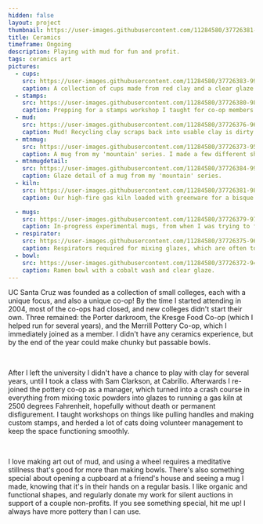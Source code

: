 ```yaml
---
hidden: false
layout: project
thumbnail: https://user-images.githubusercontent.com/11284580/37726381-98a7e292-2d0b-11e8-9dd2-1bbab42a17dd.png
title: Ceramics
timeframe: Ongoing
description: Playing with mud for fun and profit.
tags: ceramics art
pictures:
  - cups:
    src: https://user-images.githubusercontent.com/11284580/37726383-990b58d6-2d0b-11e8-9a62-a7fdc253d482.png
    caption: A collection of cups made from red clay and a clear glaze that brings out a beautiful granite color from the iron in the clay.
  - stamps:
    src: https://user-images.githubusercontent.com/11284580/37726380-98493332-2d0b-11e8-81b1-a7eaa2337da1.png
    caption: Prepping for a stamps workshop I taught for co-op members.
  - mud:
    src: https://user-images.githubusercontent.com/11284580/37726376-96f7c4ee-2d0b-11e8-973a-8784f50f8423.png
    caption: Mud! Recycling clay scraps back into usable clay is dirty work.
  - mtnmug:
    src: https://user-images.githubusercontent.com/11284580/37726373-952fd7c8-2d0b-11e8-8985-8cefad23531d.png
    caption: A mug from my 'mountain' series. I made a few different shapes but kept the glazing pattern the same, using the transition between glazed and unglazed clay as a design element rather than something to be hidden.
  - mtnmugdetail:
    src: https://user-images.githubusercontent.com/11284580/37726384-9967cd46-2d0b-11e8-8b1e-fae226ee7901.png
    caption: Glaze detail of a mug from my 'mountain' series.
  - kiln:
    src: https://user-images.githubusercontent.com/11284580/37726381-98a7e292-2d0b-11e8-9dd2-1bbab42a17dd.png
    caption: Our high-fire gas kiln loaded with greenware for a bisque firing.

  - mugs:
    src: https://user-images.githubusercontent.com/11284580/37726379-97bcb236-2d0b-11e8-925c-6f9d694d1b0c.png
    caption: In-progress experimental mugs, from when I was trying to find the ideal shape for both retaining liquid and fitting in my hand.
  - respirator:
    src: https://user-images.githubusercontent.com/11284580/37726375-965e4be8-2d0b-11e8-8bf5-ca216cc782ad.png
    caption: Respirators required for mixing glazes, which are often toxic and always very fine particles that aren't great for your lungs.
  - bowl:
    src: https://user-images.githubusercontent.com/11284580/37726372-94999092-2d0b-11e8-9d35-4fefe1b1de86.png
    caption: Ramen bowl with a cobalt wash and clear glaze.
---
```


UC Santa Cruz was founded as a collection of small colleges, each with a unique focus, and also a unique co-op! By the time I started attending in 2004, most of the co-ops had closed, and new colleges didn't start their own. Three remained: the Porter darkroom, the Kresge Food Co-op (which I helped run for several years), and the Merrill Pottery Co-op, which I immediately joined as a member. I didn't have any ceramics experience, but by the end of the year could make chunky but passable bowls.  

<br>

After I left the university I didn't have a chance to play with clay for several years, until I took a class with Sam Clarkson, at Cabrillo. Afterwards I re-joined the pottery co-op as a manager, which turned into a crash course in everything from mixing toxic powders into glazes to running a gas kiln at 2500 degrees Fahrenheit, hopefully without death or permanent disfigurement. I taught workshops on things like pulling handles and making custom stamps, and herded a lot of cats doing volunteer management to keep the space functioning smoothly.  

<br>

I love making art out of mud, and using a wheel requires a meditative stillness that's good for more than making bowls. There's also something special about opening a cupboard at a friend's house and seeing a mug I made, knowing that it's in their hands on a regular basis. I like organic and functional shapes, and regularly donate my work for silent auctions in support of a couple non-profits. If you see something special, hit me up! I always have more pottery than I can use.  

